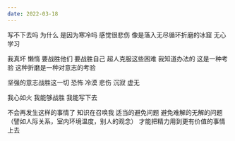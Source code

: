 ```yaml
---
date: 2022-03-18
---
```


写不下去吗 为什么 是因为寒冷吗 感觉很悲伤 像是落入无尽循环折磨的冰窟 无心学习 

我真坏 懒惰 要战胜他们 要战胜自己 超人克服这些困难 我知道办法的 这是一种考验 这种折磨是一种对意志的考验

坚强的意志战胜这一切 恐怖 冷漠 悲伤 沉寂 虚无 

我心如火 我能够战胜 我能写下去 

不会再发生这样的事情了 知识在召唤我 适当的避免问题 避免难解的无解的问题（譬如人际关系，室内环境温度，别人的观念） 才能把精力用到更有价值的事情上去

